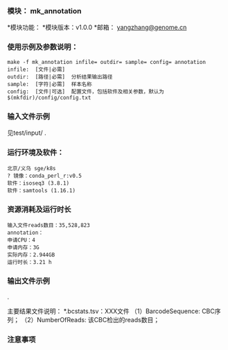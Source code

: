 ### 模块： mk_annotation

*模块功能：
*模块版本：v1.0.0
*邮箱： yangzhang@genome.cn

### 使用示例及参数说明：

	make -f mk_annotation infile= outdir= sample= config= annotation
	infile:  [文件|必需]  
	outdir:  [路径|必需]  分析结果输出路径 
	sample:  [字符|必需]  样本名称 
	config:  [文件|可选]  配置文件，包括软件及相关参数，默认为$(mkfdir)/config/config.txt

### 输入文件示例
见test/input/
.

### 运行环境及软件：
	北京/义乌 sge/k8s
	? 镜像：conda_perl_r:v0.5
	软件：isoseq3 (3.8.1)
	软件：samtools (1.16.1)

### 资源消耗及运行时长
	输入文件reads数目：35,528,823
	annotation：
	申请CPU：4
	申请内存：3G
	实际内存：2.944GB
	运行时长：3.21 h

### 输出文件示例
.

主要结果文件说明：
*.bcstats.tsv：XXX文件
（1）BarcodeSequence: CBC序列；
（2）NumberOfReads: 该CBC检出的reads数目；

### 注意事项
